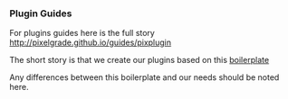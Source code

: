 ### Plugin Guides

For plugins guides here is the full story http://pixelgrade.github.io/guides/pixplugin

The short story is that we create our plugins based on this [boilerplate](https://github.com/DevinVinson/WordPress-Plugin-Boilerplate)

Any differences between this boilerplate and our needs should be noted here.